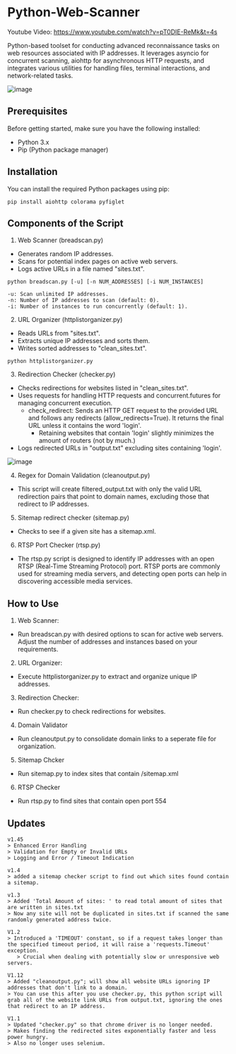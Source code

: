 

# Python-Web-Scanner

Youtube Video: https://www.youtube.com/watch?v=pT0DIE-ReMk&t=4s

Python-based toolset for conducting advanced reconnaissance tasks on web resources associated with IP addresses. It leverages asyncio for concurrent scanning, aiohttp for asynchronous HTTP requests, and integrates various utilities for handling files, terminal interactions, and network-related tasks.

![image](https://github.com/Cr0mb/Python-Web-Scanner/assets/137664526/30698e54-aee9-4194-915f-84210bda2d89)


## Prerequisites
Before getting started, make sure you have the following installed:

- Python 3.x
- Pip (Python package manager)

## Installation

You can install the required Python packages using pip:
```
pip install aiohttp colorama pyfiglet
```

## Components of the Script

1. Web Scanner (breadscan.py)
- Generates random IP addresses.
- Scans for potential index pages on active web servers.
- Logs active URLs in a file named "sites.txt".
```
python breadscan.py [-u] [-n NUM_ADDRESSES] [-i NUM_INSTANCES]

-u: Scan unlimited IP addresses.
-n: Number of IP addresses to scan (default: 0).
-i: Number of instances to run concurrently (default: 1).
```

2. URL Organizer (httplistorganizer.py)
- Reads URLs from "sites.txt".
- Extracts unique IP addresses and sorts them.  
- Writes sorted addresses to "clean_sites.txt".
```
python httplistorganizer.py
```

3. Redirection Checker (checker.py)
- Checks redirections for websites listed in "clean_sites.txt".
- Uses requests for handling HTTP requests and concurrent.futures for managing concurrent execution.
  - check_redirect: Sends an HTTP GET request to the provided URL and follows any redirects (allow_redirects=True). It returns the final URL unless it contains the word 'login'.
    - Retaining websites that contain 'login' slightly minimizes the amount of routers (not by much.)
- Logs redirected URLs in "output.txt" excluding sites containing 'login'.

![image](https://github.com/Cr0mb/Python-Web-Scanner/assets/137664526/0b0bd03c-321c-4b3f-b714-d5a9563b8527)

4. Regex for Domain Validation (cleanoutput.py)
- This script will create filtered_output.txt with only the valid URL redirection pairs that point to domain names, excluding those that redirect to IP addresses.

5. Sitemap redirect checker (sitemap.py)
- Checks to see if a given site has a sitemap.xml.

6. RTSP Port Checker (rtsp.py)
- The rtsp.py script is designed to identify IP addresses with an open RTSP (Real-Time Streaming Protocol) port. RTSP ports are commonly used for streaming media servers, and detecting open ports can help in discovering accessible media services.

## How to Use

1. Web Scanner:

- Run breadscan.py with desired options to scan for active web servers.
Adjust the number of addresses and instances based on your requirements.

2. URL Organizer:

- Execute httplistorganizer.py to extract and organize unique IP addresses.

3. Redirection Checker:

- Run checker.py to check redirections for websites.

4. Domain Validator

- Run cleanoutput.py to consolidate domain links to a seperate file for organization.

5. Sitemap Chcker

- Run sitemap.py to index sites that contain /sitemap.xml

6. RTSP Checker

- Run rtsp.py to find sites that contain open port 554

## Updates

```
v1.45
> Enhanced Error Handling
> Validation for Empty or Invalid URLs
> Logging and Error / Timeout Indication
```
```
v1.4
> added a sitemap checker script to find out which sites found contain a sitemap.
```
```
v1.3
> Added 'Total Amount of sites: ' to read total amount of sites that are written in sites.txt
> Now any site will not be duplicated in sites.txt if scanned the same randomly generated address twice.
```
```
V1.2
> Introduced a 'TIMEOUT' constant, so if a request takes longer than the specified timeout period, it will raise a 'requests.Timeout' exception.
   > Crucial when dealing with potentially slow or unresponsive web servers.
```
```
V1.12
> Added "cleanoutput.py"; will show all website URLs ignoring IP addresses that don't link to a domain.
> You can use this after you use checker.py, this python script will grab all of the website link URLs from output.txt, ignoring the ones that redirect to an IP address.
```

```
V1.1
> Updated "checker.py" so that chrome driver is no longer needed.
> Makes finding the redirected sites exponentially faster and less power hungry.
> Also no longer uses selenium.
```

